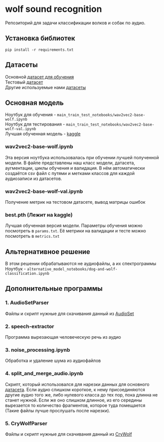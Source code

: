# wolf sound recognition
Репозиторий для задачи классификации волков и собак по аудио.
  
## Установка библиотек
```
pip install -r requirements.txt
```
  
## Датасеты
Основной [датасет для обучения](https://www.kaggle.com/datasets/ivankadilenko/wolf-dog-cutted-dataset)  
Тестовый [датасет](https://www.kaggle.com/datasets/ivankadilenko/wolf-dog-val)    
Другие используемые нами [датасеты](https://www.kaggle.com/ivankadilenko/datasets)

## Основная модель
Ноутбук для обучения - `main_train_test_notebooks/wav2vec2-base-wolf.ipynb`  
Ноутбук для тестирования - `main_train_test_notebooks/wav2vec2-base-wolf-val.ipynb`  
Лучшая обученная модель - [kaggle](https://www.kaggle.com/models/ivankadilenko/wolf-dog-sound-recognition/)

### wav2vec2-base-wolf.ipynb
Эта версия ноутбука использовалась при обучении лучшей полученной модели. В файле представлены наш класс модели, датасета, аугментации, циклы обучения и валидация. В нём автоматически создаётся csv файл с путями и метками классов для каждой аудиозаписи из датасетов.

### wav2vec2-base-wolf-val.ipynb
Получение метрик на тестовом датасете, вывод матрицы ошибок

### best.pth (Лежит на kaggle)
Лучшая обученная версия модели. Параметры обучения можно посмотреть в `params.txt`. Её метрики на валидации и тесте можно посмотреть в `metrics.txt`

## Альтернативное решение
В этом решении обрабатываются не аудиофайлы, а их спектрограммы  
Ноутбук - `alternative_model_notebooks/dog-and-wolf-classification.ipynb`

## Дополнительные программы
### 1. AudioSetParser
Файлы и скрипт нужные для скачивания данный из [AudioSet](https://research.google.com/audioset/)

### 2. speech-extractor
Программа вырезающая человеческую речь из аудио

### 3. noise_processing.ipynb
Обработка и удаление шума из аудиофайлов

### 4. split_and_merge_audio.ipynb
Скрипт, который использовался для нарезки данных для основного [датасета](https://www.kaggle.com/datasets/ivankadilenko/wolf-dog-cutted-dataset). Если аудио слишком короткое, к нему присоединяются другие аудио того же, либо нулевого класса до тех пор, пока длинна не станет нужной. Если же оно слишком длинное, из его середины вырезается то количество фрагментов, которое туда помещается (Такие файлы лучше прослушать после нарезки). 

### 5. CryWolfParser
Файлы и скрипт нужные для скачивания данный из [CryWolf](https://www.grizcam.com/crywolf)
